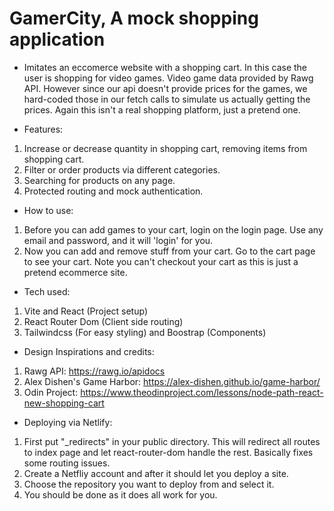 # GamerCity, A mock shopping application
- Imitates an eccomerce website with a shopping cart. In this case the user
  is shopping for video games. Video game data provided by Rawg API. However since our 
  api doesn't provide prices for the games, we hard-coded those in our fetch calls to simulate 
  us actually getting the prices. Again this isn't a real shopping platform, just a pretend one.


+ Features:
1. Increase or decrease quantity in shopping cart, removing items from shopping cart.
2. Filter or order products via different categories.
3. Searching for products on any page. 
4. Protected routing and mock authentication.


+ How to use:
1. Before you can add games to your cart, login on the login page.
  Use any email and password, and it will 'login' for you.
2. Now you can add and remove stuff from your cart. Go
  to the cart page to see your cart. Note you can't 
  checkout your cart as this is just a pretend ecommerce site.

+ Tech used:
1. Vite and React (Project setup)
2. React Router Dom (Client side routing)
3. Tailwindcss (For easy styling) and Boostrap (Components)


+ Design Inspirations and credits:
1. Rawg API: https://rawg.io/apidocs
2. Alex Dishen's Game Harbor: https://alex-dishen.github.io/game-harbor/
3. Odin Project: https://www.theodinproject.com/lessons/node-path-react-new-shopping-cart


+ Deploying via Netlify:
1. First put "_redirects" in your public directory. 
  This will redirect all routes to index page and let react-router-dom
  handle the rest. Basically fixes some routing issues.
2. Create a Netfliy account and after it should let you
  deploy a site.
3. Choose the repository you want to deploy from and select it.
4. You should be done as it does all work for you.